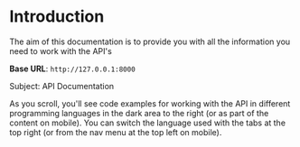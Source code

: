 # Introduction

The aim of this documentation is to provide you with all the information you need to work with the API's

<aside>
    <strong>Base URL</strong>: <code>http://127.0.0.1:8000</code>
</aside>

Subject: API Documentation

<aside>As you scroll, you'll see code examples for working with the API in different programming languages in the dark area to the right (or as part of the content on mobile).
You can switch the language used with the tabs at the top right (or from the nav menu at the top left on mobile).</aside>

